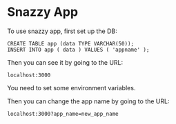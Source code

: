 # Snazzy App

To use snazzy app, first set up the DB:

```
CREATE TABLE app (data TYPE VARCHAR(50));
INSERT INTO app ( data ) VALUES ( 'appname' );
```

Then you can see it by going to the URL:

```
localhost:3000
```

You need to set some environment variables.

Then you can change the app name by going to the URL:

```
localhost:3000?app_name=new_app_name
```
